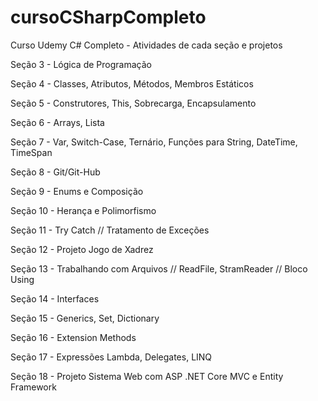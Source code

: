 # cursoCSharpCompleto
Curso Udemy C# Completo - Atividades de cada seção e projetos

Seção 3 - Lógica de Programação

Seção 4 - Classes, Atributos, Métodos, Membros Estáticos

Seção 5 - Construtores, This, Sobrecarga, Encapsulamento

Seção 6 - Arrays, Lista

Seção 7 - Var, Switch-Case, Ternário, Funções para String, DateTime, TimeSpan

Seção 8 - Git/Git-Hub

Seção 9 - Enums e Composição

Seção 10 - Herança e Polimorfismo

Seção 11 - Try Catch // Tratamento de Exceções

Seção 12 - Projeto Jogo de Xadrez

Seção 13 - Trabalhando com Arquivos // ReadFile, StramReader // Bloco Using

Seção 14 - Interfaces

Seção 15 - Generics, Set, Dictionary

Seção 16 - Extension Methods

Seção 17 - Expressões Lambda, Delegates, LINQ

Seção 18 - Projeto Sistema Web com ASP .NET Core MVC e Entity Framework
